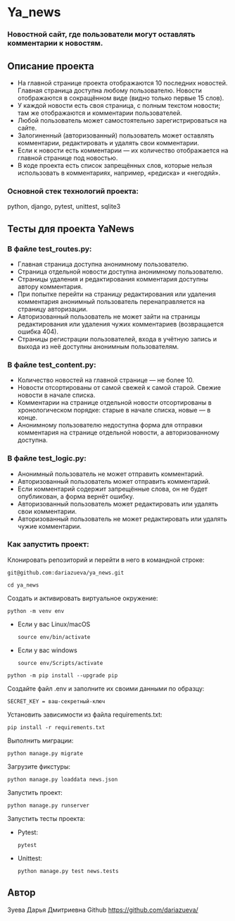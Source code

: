 # Ya_news
### Новостной сайт, где пользователи могут оставлять комментарии к новостям.

## Описание проекта

* На главной странице проекта отображаются 10 последних новостей.
Главная страница доступна любому пользователю. Новости отображаются в
сокращённом виде (видно только первые 15 слов).
* У каждой новости есть своя страница, с полным текстом новости; там
же отображаются и комментарии пользователей.
* Любой пользователь может самостоятельно зарегистрироваться на сайте.
* Залогиненный (авторизованный) пользователь может оставлять
комментарии, редактировать и удалять свои комментарии.
* Если к новости есть комментарии — их количество отображается на
главной странице под новостью.
* В коде проекта есть список запрещённых слов, которые нельзя
использовать в комментариях, например, «редиска» и «негодяй».

### Основной стек технологий проекта:

python, django, pytest, unittest, sqlite3

## Тесты для проекта YaNews

### В файле test_routes.py:
* Главная страница доступна анонимному пользователю.
* Страница отдельной новости доступна анонимному пользователю.
* Страницы удаления и редактирования комментария доступны автору комментария.
* При попытке перейти на страницу редактирования или удаления комментария анонимный
пользователь перенаправляется на страницу авторизации.
* Авторизованный пользователь не может зайти на страницы редактирования или удаления чужих
комментариев (возвращается ошибка 404).
* Страницы регистрации пользователей, входа в учётную запись и выхода из неё доступны
анонимным пользователям.

### В файле test_content.py:
* Количество новостей на главной странице — не более 10.
* Новости отсортированы от самой свежей к самой старой. Свежие новости в начале списка.
* Комментарии на странице отдельной новости отсортированы в хронологическом порядке:
старые в начале списка, новые — в конце.
* Анонимному пользователю недоступна форма для отправки комментария на странице отдельной
новости, а авторизованному доступна.

### В файле test_logic.py:
* Анонимный пользователь не может отправить комментарий.
* Авторизованный пользователь может отправить комментарий.
* Если комментарий содержит запрещённые слова, он не будет опубликован, а форма вернёт
ошибку.
* Авторизованный пользователь может редактировать или удалять свои комментарии.
* Авторизованный пользователь не может редактировать или удалять чужие комментарии.

### Как запустить проект:

Клонировать репозиторий и перейти в него в командной строке:

```
git@github.com:dariazueva/ya_news.git
```

```
cd ya_news
```

Cоздать и активировать виртуальное окружение:

```
python -m venv env
```

* Если у вас Linux/macOS

    ```
    source env/bin/activate
    ```

* Если у вас windows

    ```
    source env/Scripts/activate
    ```

```
python -m pip install --upgrade pip
```

Создайте файл .env и заполните их своими данными по образцу:

```
SECRET_KEY = ваш-секретный-ключ
```

Установить зависимости из файла requirements.txt:

```
pip install -r requirements.txt
```

Выполнить миграции:

```
python manage.py migrate
```

Загрузите фикстуры:

```
python manage.py loaddata news.json
```

Запустить проект:

```
python manage.py runserver
```

Запустить тесты проекта:
* Pytest:

    ```
    pytest
    ```

* Unittest:

    ```
    python manage.py test news.tests
    ```

## Автор
Зуева Дарья Дмитриевна
Github https://github.com/dariazueva/
